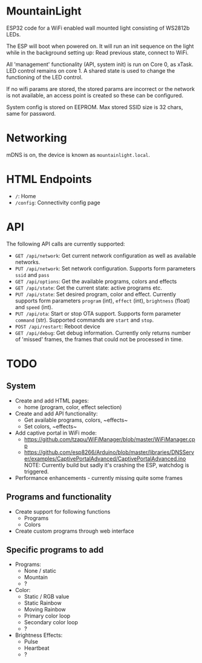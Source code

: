 # MountainLight

ESP32 code for a WiFi enabled wall mounted light consisting of WS2812b LEDs.

The ESP will boot when powered on. It will run an init sequence on the light
while in the background setting up: Read previous state, connect to WiFi.

All 'management' functionality (API, system init) is run on Core 0, as xTask.
LED control remains on core 1. A shared state is used to change the functioning
of the LED control.

If no wifi params are stored, the stored params are incorrect or the network is
not available, an access point is created so these can be configured.

System config is stored on EEPROM. Max stored SSID size is 32 chars, same for
password.

# Networking

mDNS is on, the device is known as `mountainlight.local`. 

# HTML Endpoints

- `/`: Home
- `/config`: Connectivity config page

# API

The following API calls are currently supported:

- `GET /api/network`: Get current network configuration as well as
                      available networks.
- `PUT /api/network`: Set network configuration. Supports form parameters
                      `ssid` and `pass`
- `GET /api/options`: Get the available programs, colors and effects
- `GET /api/state`: Get the current state: active programs etc.
- `PUT /api/state`: Set desired program, color and effect. Currently
                    supports form parameters `program` (int), `effect`
                    (int), `brightness` (float) and `speed` (int).
- `PUT /api/ota`: Start or stop OTA support. Supports form parameter
                  `command` (str). Supported commands are `start` and
                  `stop`.
- `POST /api/restart`: Reboot device
- `GET /api/debug`: Get debug information. Currently only returns
                    number of 'missed' frames, the frames that could not
                    be processed in time.

# TODO

## System
- Create and add HTML pages:
  - home (program, color, effect selection)
- Create and add API functionality:
  - Get available programs, colors, ~effects~
  - Set colors, ~effects~
- Add captive portal in WiFi mode:
    - https://github.com/tzapu/WiFiManager/blob/master/WiFiManager.cpp
    - https://github.com/esp8266/Arduino/blob/master/libraries/DNSServer/examples/CaptivePortalAdvanced/CaptivePortalAdvanced.ino
    NOTE: Currently build but sadly it's crashing the ESP, watchdog is triggered.
- Performance enhancements - currently missing quite some frames

## Programs and functionality

- Create support for following functions
    - Programs
    - Colors
- Create custom programs through web interface

## Specific programs to add

- Programs:
  - None / static
  - Mountain
  - ?
- Color:
  - Static / RGB value
  - Static Rainbow
  - Moving Rainbow
  - Primary color loop
  - Secondary color loop
  - ?
- Brightness Effects:
  - Pulse
  - Heartbeat
  - ?
